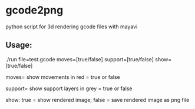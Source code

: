 # gcode2png


python script for 3d rendering gcode files with mayavi

## Usage:
./run file=test.gcode moves=[true/false] support=[true/false] show=[true/false]

moves= show movements in red = true or false


support= show support layers in grey = true or false


show: true = show rendered image; false = save rendered image as png file